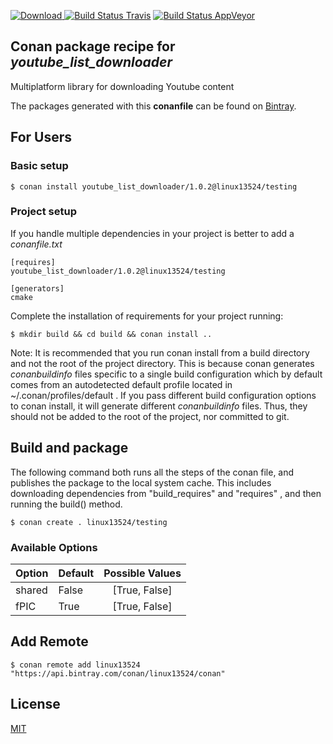 [![Download](https://api.bintray.com/packages/linux13524/conan/youtube_list_downloader%3Alinux13524/images/download.svg) ](https://bintray.com/linux13524/conan/youtube_list_downloader%3Alinux13524/_latestVersion)
[![Build Status Travis](https://travis-ci.com/Linux13524/YoutubeListDownloader.svg?branch=testing%2F1.0.2)](https://travis-ci.com/Linux13524/YoutubeListDownloader)
[![Build Status AppVeyor](https://ci.appveyor.com/api/projects/status/github/linux13524/youtubelistdownloader?branch=testing%2F1.0.2&svg=true)](https://ci.appveyor.com/project/linux13524/youtubelistdownloader)

## Conan package recipe for *youtube_list_downloader*

Multiplatform library for downloading Youtube content

The packages generated with this **conanfile** can be found on [Bintray](https://bintray.com/linux13524/conan/youtube_list_downloader%3Alinux13524).



## For Users

### Basic setup

    $ conan install youtube_list_downloader/1.0.2@linux13524/testing

### Project setup

If you handle multiple dependencies in your project is better to add a *conanfile.txt*

    [requires]
    youtube_list_downloader/1.0.2@linux13524/testing

    [generators]
    cmake

Complete the installation of requirements for your project running:

    $ mkdir build && cd build && conan install ..

Note: It is recommended that you run conan install from a build directory and not the root of the project directory.  This is because conan generates *conanbuildinfo* files specific to a single build configuration which by default comes from an autodetected default profile located in ~/.conan/profiles/default .  If you pass different build configuration options to conan install, it will generate different *conanbuildinfo* files.  Thus, they should not be added to the root of the project, nor committed to git.


## Build and package

The following command both runs all the steps of the conan file, and publishes the package to the local system cache.  This includes downloading dependencies from "build_requires" and "requires" , and then running the build() method.

    $ conan create . linux13524/testing


### Available Options
| Option        | Default | Possible Values  |
| ------------- |:----------------- |:------------:|
| shared      | False |  [True, False] |
| fPIC      | True |  [True, False] |


## Add Remote

    $ conan remote add linux13524 "https://api.bintray.com/conan/linux13524/conan"


## License

[MIT](https://github.com/Linux13524/Youtube-List-Downloader/blob/testing/1.0/LICENSE.md)
